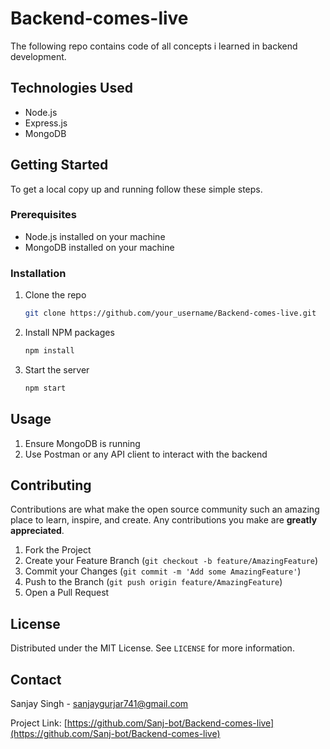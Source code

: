 # Backend-comes-live

The following repo contains code of all concepts i learned in backend development.

## Technologies Used

- Node.js
- Express.js
- MongoDB

## Getting Started

To get a local copy up and running follow these simple steps.

### Prerequisites

- Node.js installed on your machine
- MongoDB installed on your machine

### Installation

1. Clone the repo
   ```sh
   git clone https://github.com/your_username/Backend-comes-live.git
   ```
2. Install NPM packages
   ```sh
   npm install
   ```
3. Start the server
   ```sh
   npm start
   ```

## Usage

1. Ensure MongoDB is running
2. Use Postman or any API client to interact with the backend

## Contributing

Contributions are what make the open source community such an amazing place to learn, inspire, and create. Any contributions you make are **greatly appreciated**.

1. Fork the Project
2. Create your Feature Branch (`git checkout -b feature/AmazingFeature`)
3. Commit your Changes (`git commit -m 'Add some AmazingFeature'`)
4. Push to the Branch (`git push origin feature/AmazingFeature`)
5. Open a Pull Request

## License

Distributed under the MIT License. See `LICENSE` for more information.

## Contact

Sanjay Singh - [sanjaygurjar741@gmail.com](mailto:your_email@example.com)

Project Link: [https://github.com/Sanj-bot/Backend-comes-live](https://github.com/Sanj-bot/Backend-comes-live)

